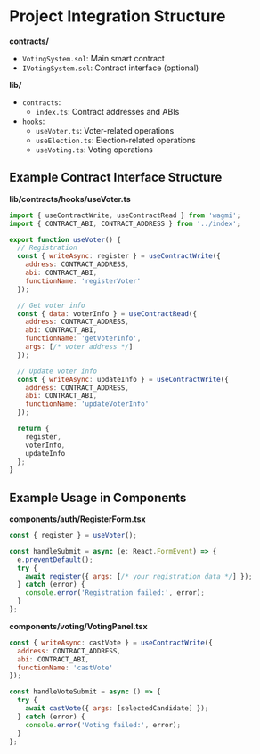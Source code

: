 # Project Integration Structure

**contracts/**
  - `VotingSystem.sol`: Main smart contract
  - `IVotingSystem.sol`: Contract interface (optional)

**lib/**
  - `contracts`:
    - `index.ts`: Contract addresses and ABIs
  - `hooks`:
    - `useVoter.ts`: Voter-related operations
    - `useElection.ts`: Election-related operations
    - `useVoting.ts`: Voting operations

## Example Contract Interface Structure

**lib/contracts/hooks/useVoter.ts**
```javascript
import { useContractWrite, useContractRead } from 'wagmi';
import { CONTRACT_ABI, CONTRACT_ADDRESS } from '../index';

export function useVoter() {
  // Registration
  const { writeAsync: register } = useContractWrite({
    address: CONTRACT_ADDRESS,
    abi: CONTRACT_ABI,
    functionName: 'registerVoter'
  });

  // Get voter info
  const { data: voterInfo } = useContractRead({
    address: CONTRACT_ADDRESS,
    abi: CONTRACT_ABI,
    functionName: 'getVoterInfo',
    args: [/* voter address */]
  });

  // Update voter info
  const { writeAsync: updateInfo } = useContractWrite({
    address: CONTRACT_ADDRESS,
    abi: CONTRACT_ABI,
    functionName: 'updateVoterInfo'
  });

  return {
    register,
    voterInfo,
    updateInfo
  };
}
```

## Example Usage in Components
**components/auth/RegisterForm.tsx**

```Javascript
const { register } = useVoter();

const handleSubmit = async (e: React.FormEvent) => {
  e.preventDefault();
  try {
    await register({ args: [/* your registration data */] });
  } catch (error) {
    console.error('Registration failed:', error);
  }
};
```

**components/voting/VotingPanel.tsx**

```Javascript
const { writeAsync: castVote } = useContractWrite({
  address: CONTRACT_ADDRESS,
  abi: CONTRACT_ABI,
  functionName: 'castVote'
});

const handleVoteSubmit = async () => {
  try {
    await castVote({ args: [selectedCandidate] });
  } catch (error) {
    console.error('Voting failed:', error);
  }
};